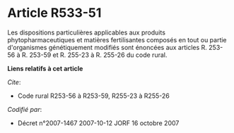 # Article R533-51

Les dispositions particulières applicables aux produits phytopharmaceutiques et matières fertilisantes composés en tout ou
partie d'organismes génétiquement modifiés sont énoncées aux articles R. 253-56 à R. 253-59 et R. 255-23 à R. 255-26 du code
rural.

**Liens relatifs à cet article**

_Cite_:

  - Code rural R253-56 à R253-59, R255-23 à R255-26

_Codifié par_:

  - Décret n°2007-1467 2007-10-12 JORF 16 octobre 2007
